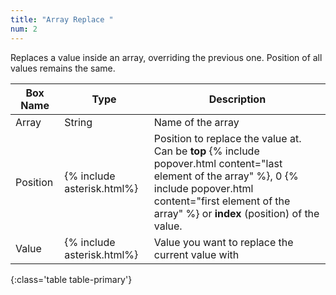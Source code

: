 ```yaml
---
title: "Array Replace "
num: 2
---
```


Replaces a value inside an array, overriding the previous one. Position of all values remains the same.

| Box Name | Type | Description | 
|-------|--------|--------
|Array	|String	| Name of the array
|Position|{% include asterisk.html%}|Position to replace the value at. Can be **top** {% include popover.html content="last element of the array" %}, 0 {% include popover.html content="first element of the array" %} or **index** (position) of the value.  
|Value | {% include asterisk.html%} | Value you want to replace the current value with
{:class='table table-primary'}







